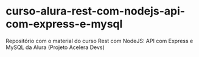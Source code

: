 # curso-alura-rest-com-nodejs-api-com-express-e-mysql
Repositório com o material do curso Rest com NodeJS: API com Express e MySQL da Alura (Projeto Acelera Devs)
